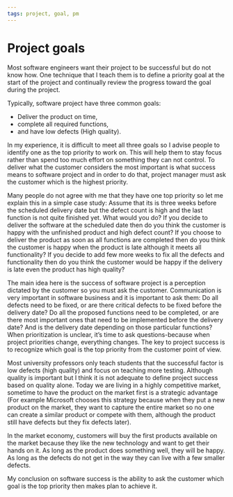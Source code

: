 ```yaml
---
tags: project, goal, pm
---
```


# Project goals
Most software engineers want their project to be successful but do not know how. One technique that I teach them is to define a priority goal at the start of the project and continually review the progress toward the goal during the project.

Typically, software project have three common goals: 
* Deliver the product on time, 
* complete all required functions, 
* and have low defects (High quality). 

In my experience, it is difficult to meet all three goals so I advise people to identify one as the top priority to work on. This will help them to stay focus rather than spend too much effort on something they can not control. To deliver what the customer considers the most important is what success means to software project and in order to do that, project manager must ask the customer which is the highest priority.

Many people do not agree with me that they have one top priority so let me explain this in a simple case study: Assume that its is three weeks before the scheduled delivery date but the defect count is high and the last function is not quite finished yet. What would you do? If you decide to deliver the software at the scheduled date then do you think the customer is happy with the unfinished product and high defect count? If you choose to deliver the product as soon as all functions are completed then do you think the customer is happy when the product is late although it meets all functionality? If you decide to add few more weeks to fix all the defects and functionality then do you think the customer would be happy if the delivery is late even the product has high quality?

The main idea here is the success of software project is a perception dictated by the customer so you must ask the customer. Communication is very important in software business and it is important to ask them: Do all defects need to be fixed, or are there critical defects to be fixed before the delivery date? Do all the proposed functions need to be completed, or are there most important ones that need to be implemented before the delivery date? And is the delivery date depending on those particular functions? When prioritization is unclear, it’s time to ask questions-because when project priorities change, everything changes. The key to project success is to recognize which goal is the top priority from the customer point of view.

Most university professors only teach students that the successful factor is low defects (high quality) and focus on teaching more testing. Although quality is important but I think it is not adequate to define project success based on quality alone. Today we are living in a highly competitive market, sometime to have the product on the market first is a strategic advantage (For example Microsoft chooses this strategy because when they put a new product on the market, they want to capture the entire market so no one can create a similar product or compete with them, although the product still have defects but they fix defects later).

In the market economy, customers will buy the first products available on the market because they like the new technology and want to get their hands on it.  As long as the product does something well, they will be happy. As long as the defects do not get in the way they can live with a few smaller defects.


My conclusion on software success is the ability to ask the customer which goal is the top priority then makes plan to achieve it.